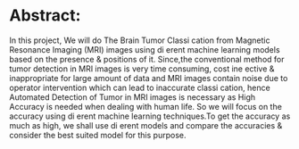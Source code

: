 # Abstract:
In this project, We will do The Brain Tumor Classi cation from Magnetic Resonance
Imaging (MRI) images using di erent machine learning models based on the presence &
positions of it. Since,the conventional method for tumor detection in MRI images is very
time consuming, cost ine ective & inappropriate for large amount of data and MRI images
contain noise due to operator intervention which can lead to inaccurate classi cation, hence
Automated Detection of Tumor in MRI images is necessary as High Accuracy is needed
when dealing with human life. So we will focus on the accuracy using di erent machine
learning techniques.To get the accuracy as much as high, we shall use di erent models and
compare the accuracies & consider the best suited model for this purpose.
